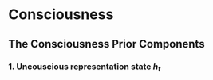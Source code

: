# Consciousness

## The Consciousness Prior Components

### 1. Uncouscious representation state $h_{t}$


